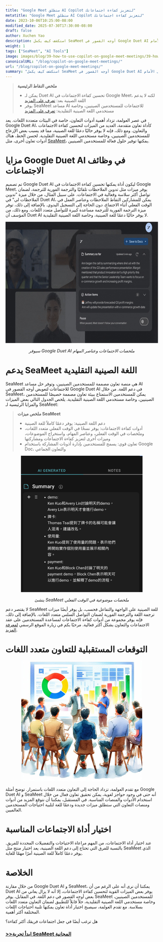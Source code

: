 ```yaml
---
title: "Google Meet ستطلق AI Copilot لتعزيز كفاءة اجتماعاتك"
metatitle: "Google Meet ستطلق AI Copilot لتعزيز كفاءة اجتماعاتك"
date: 2023-10-06T10:25:00-08:00
modified_date: 2025-07-30T17:30:00-08:00
draft: false
author: Xuchen Yao
description: استكشف كيف يكمل SeaMeet أوجه القصور في Google Duet AI في دعم اللغة الصينية وكفاءة الاجتماعات، ويوفر تجربة تعاون أكثر ثراءً لمستخدمي اللغة الصينية التقليدية، ويدفع التعاون متعدد اللغات إلى الأمام.
weight: 1
tags: ["SeaMeet", "AI Tools"]
image: images/blog/39-how-to-use-copilot-on-google-meet-meetings/39-how-to-use-copilot-on-google-meet-meetings.jpeg
canonicalURL: "/blog/copilot-on-google-meet-meetings/"
url: "/blog/copilot-on-google-meet-meetings/"
summary: "استكشف كيف يكمل SeaMeet أوجه القصور في Google Duet AI في دعم اللغة الصينية وكفاءة الاجتماعات، ويوفر تجربة تعاون أكثر ثراءً لمستخدمي اللغة الصينية التقليدية، ويدفع التعاون متعدد اللغات إلى الأمام."
---
```


> **ملخص النقاط الرئيسية**
> -   يمكن لـ Duet AI تحسين كفاءة الاجتماعات في Google Meet، لكنه لا يدعم اللغة الصينية بعد: [تعرف على المزيد](https://workspace.google.com/blog/product-announcements/duet-ai-in-workspace-now-available)
> -   يوفر SeaMeet مساعد AI للاجتماعات للمستخدمين الصينيين، وخاصة مستخدمي اللغة الصينية التقليدية: [تعرف على المزيد](https://meet.seasalt.ai/?utm_source=blog)

في عصر العولمة، تزداد أهمية أدوات التعاون، خاصة في البيئات متعددة اللغات. يعد Google Duet AI، كأداة تعاون متقدمة، العديد من الميزات لتحسين كفاءة الاجتماعات والتعاون. ومع ذلك، فإنه لا يوفر حاليًا دعمًا للغة الصينية، مما قد يسبب بعض الإزعاج للمستخدمين الصينيين، وخاصة مستخدمي اللغة الصينية التقليدية. لحسن الحظ، هناك أدوات تعاون أخرى، مثل [SeaMeet](https://meet.seasalt.ai/?utm_source=blog)، يمكنها توفير حلول فعالة للمستخدمين الصينيين.

# مزايا Google Duet AI في وظائف الاجتماعات

تم تصميم Google Duet AI ليكون أداة يمكنها تحسين كفاءة الاجتماعات في Google Meet. يوفر ميزات مثل تدوين الملاحظات تلقائيًا والترجمة الفورية للترجمة، لضمان تواصل أكثر سلاسة وفعالية في الاجتماعات. على سبيل المثال، من خلال ميزة "تدوين الملاحظات لي" في Duet AI، يمكن للمشاركين التقاط الملاحظات وعناصر العمل في الوقت الفعلي أثناء الاجتماع، دون الحاجة إلى التسجيل اليدوي. بالإضافة إلى ذلك، توفر ميزة الترجمة الفورية للترجمة مساعدة كبيرة للتواصل متعدد اللغات. ومع ذلك، من المؤسف أن Duet AI لا يوفر حاليًا دعمًا للغة الصينية، وخاصة اللغة الصينية التقليدية.

<center>
<img height="400px" src="/images/blog/39-how-to-use-copilot-on-google-meet-meetings/1-google-meet-summary.jpeg" alt="سيوفر Google Duet AI ملخصات الاجتماعات وعناصر المهام"/>

*سيوفر Google Duet AI ملخصات الاجتماعات وعناصر المهام*
</center>

# يدعم SeaMeet اللغة الصينية التقليدية

SeaMeet هي منصة تعاون مصممة للمستخدمين الصينيين، وتوفر حل مساعد AI للاجتماعات لتعويض أوجه القصور في Google Duet AI في دعم اللغة. من خلال SeaMeet، يمكن للمستخدمين الاستمتاع ببيئة تعاون مصممة خصيصًا للمستخدمين الصينيين، وخاصة مستخدمي اللغة الصينية التقليدية. يلخص الجدول التالي بعض الميزات والمزايا الرئيسية لـ SeaMeet:

> **ملخص ميزات SeaMeet**
> -   دعم اللغة الصينية: يوفر دعمًا كاملاً للغة الصينية
> -   أدوات كفاءة الاجتماعات: يوفر نسخًا في الوقت الفعلي متعدد اللغات، وملخصات في الوقت الفعلي، وعناصر المهام، واستخراج الموضوعات، وميزات أخرى لتعزيز كفاءة الاجتماعات ومشاركتها
> -   تعاون قوي: يسمح للمستخدمين بإدارة أذونات المشاركة باستخدام Google Doc، والتعاون الجماعي

<center>
<img height="450px" src="/images/blog/39-how-to-use-copilot-on-google-meet-meetings/2-實時產生主題式總結.png" alt="ينشئ SeaMeet ملخصات موضوعية في الوقت الفعلي"/>

*ينشئ SeaMeet ملخصات موضوعية في الوقت الفعلي*
</center>

لا يقتصر دعم SeaMeet للغة الصينية على الواجهة والتفاعل فحسب، بل يوفر أيضًا ميزات ترجمة اللغة والترجمة الفورية لضمان التواصل السلس متعدد اللغات. بالإضافة إلى ذلك، فإنه يوفر مجموعة من أدوات كفاءة الاجتماعات لمساعدة المستخدمين على عقد الاجتماعات والتعاون بشكل أكثر فعالية. مرحبًا بكم في زيارة الموقع الرسمي [لمعرفة المزيد](https://meet.seasalt.ai/?utm_source=blog).

# التوقعات المستقبلية للتعاون متعدد اللغات

<center>
<img height="400px" src="/images/blog/39-how-to-use-copilot-on-google-meet-meetings/3-having-meeting.jpeg" alt="SeaMeet والتوقعات المستقبلية للتعاون متعدد اللغات"/>

</center>

مع تقدم العولمة، تزداد الحاجة إلى التعاون متعدد اللغات باستمرار. توضح أمثلة Google Duet AI و SeaMeet أنه حتى في وجود حواجز لغوية، يمكن تحقيق تعاون فعال من خلال استخدام الأدوات والمنصات المناسبة. في المستقبل، يمكننا أن نتوقع المزيد من أدوات ومنصات التعاون التي ستطلق ميزات جديدة ودعمًا للغة لتلبية احتياجات المستخدمين العالميين.

# اختيار أداة الاجتماعات المناسبة

عند اختيار أداة الاجتماعات، من المهم مراعاة الاحتياجات والتفضيلات المحددة للفريق. بالنسبة للفرق التي تحتاج إلى دعم اللغة الصينية، يعد اختيار منتج مثل SeaMeet الذي يوفر دعمًا كاملاً للغة الصينية أمرًا مهمًا للغاية.

# الخلاصة

من خلال مقارنة Google Duet AI و SeaMeet، يمكننا أن نرى أنه على الرغم من أن Duet AI يوفر بعض الميزات القوية لتحسين كفاءة الاجتماعات، إلا أنه لا يزال يعاني من بعض أوجه القصور في دعم اللغة. في المقابل، يوفر SeaMeet للمستخدمين الصينيين، وخاصة مستخدمي اللغة الصينية التقليدية، حلاً قابلاً للتطبيق لضمان التعاون متعدد اللغات بسلاسة. مع تقدم العولمة، سيصبح اختيار أداة تعاون يمكنها تلبية احتياجات اللغات المختلفة أكثر أهمية.

هل ترغب أيضًا في جعل اجتماعات فريقك أكثر كفاءة؟

### [>>ابدأ تجربة SeaMeet المجانية](https://meet.seasalt.ai/?utm_source=blog)
